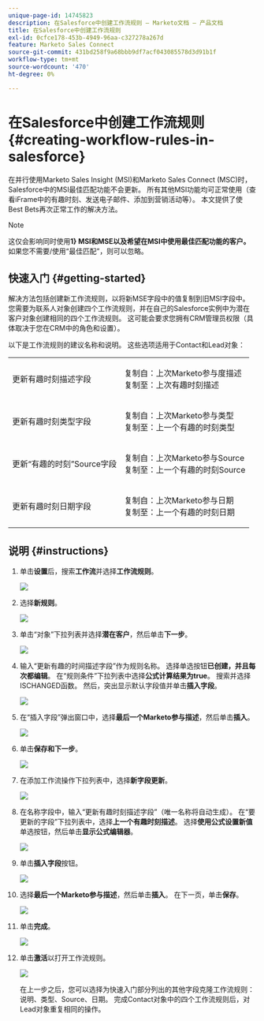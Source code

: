 ```yaml
---
unique-page-id: 14745823
description: 在Salesforce中创建工作流规则 — Marketo文档 — 产品文档
title: 在Salesforce中创建工作流规则
exl-id: 0cfce178-453b-4949-96aa-c327278a267d
feature: Marketo Sales Connect
source-git-commit: 431bd258f9a68bbb9df7acf043085578d3d91b1f
workflow-type: tm+mt
source-wordcount: '470'
ht-degree: 0%

---
```


# 在Salesforce中创建工作流规则 {#creating-workflow-rules-in-salesforce}

在并行使用Marketo Sales Insight (MSI)和Marketo Sales Connect (MSC)时，Salesforce中的MSI最佳匹配功能不会更新。 所有其他MSI功能均可正常使用（查看iFrame中的有趣时刻、发送电子邮件、添加到营销活动等）。 本文提供了使Best Bets再次正常工作的解决方法。

>[!NOTE]
>
>这仅会影响同时使用&#x200B;**1&rbrace; MSI和MSE以及希望在MSI中使用最佳匹配功能的客户。**&#x200B;如果您不需要/使用“最佳匹配”，则可以忽略。

## 快速入门 {#getting-started}

解决方法包括创建新工作流规则，以将新MSE字段中的值复制到旧MSI字段中。 您需要为联系人对象创建四个工作流规则，并在自己的Salesforce实例中为潜在客户对象创建相同的四个工作流规则。 这可能会要求您拥有CRM管理员权限（具体取决于您在CRM中的角色和设置）。

以下是工作流规则的建议名称和说明。 这些选项适用于Contact和Lead对象：

<table> 
 <colgroup> 
  <col> 
  <col> 
 </colgroup> 
 <tbody> 
  <tr> 
   <td>更新有趣时刻描述字段</td> 
   <td><p>复制自：上次Marketo参与度描述<br>复制至：上次有趣时刻描述</p></td> 
  </tr> 
  <tr> 
   <td>更新有趣时刻类型字段</td> 
   <td><p>复制自：上次Marketo参与类型<br>复制至：上一个有趣的时刻类型</p></td> 
  </tr> 
  <tr> 
   <td>更新“有趣的时刻”Source字段</td> 
   <td><p>复制自：上次Marketo参与Source<br>复制至：上一个有趣的时刻Source</p></td> 
  </tr> 
  <tr> 
   <td>更新有趣时刻日期字段</td> 
   <td><p>复制自：上次Marketo参与日期<br>复制至：上一个有趣的时刻日期</p></td> 
  </tr> 
 </tbody> 
</table>

## 说明 {#instructions}

1. 单击&#x200B;**设置**&#x200B;后，搜索&#x200B;**工作流**&#x200B;并选择&#x200B;**工作流规则**。

   ![](assets/one-1.png)

1. 选择&#x200B;**新规则**。

   ![](assets/two-1.png)

1. 单击“对象”下拉列表并选择&#x200B;**潜在客户**，然后单击&#x200B;**下一步**。

   ![](assets/three-1.png)

1. 输入“更新有趣的时间描述字段”作为规则名称。 选择单选按钮&#x200B;**已创建，并且每次都编辑**。 在“规则条件”下拉列表中选择&#x200B;**公式计算结果为true**。 搜索并选择ISCHANGED函数。 然后，突出显示默认字段值并单击&#x200B;**插入字段**。

   ![](assets/four-1.png)

1. 在“插入字段”弹出窗口中，选择&#x200B;**最后一个Marketo参与描述**，然后单击&#x200B;**插入**。

   ![](assets/five-1.png)

1. 单击&#x200B;**保存和下一步**。

   ![](assets/6.png)

1. 在添加工作流操作下拉列表中，选择&#x200B;**新字段更新**。

   ![](assets/seven.png)

1. 在名称字段中，输入“更新有趣时刻描述字段”（唯一名称将自动生成）。 在“要更新的字段”下拉列表中，选择&#x200B;**上一个有趣时刻描述**。 选择&#x200B;**使用公式设置新值**&#x200B;单选按钮，然后单击&#x200B;**显示公式编辑器**。

   ![](assets/eight.png)

1. 单击&#x200B;**插入字段**&#x200B;按钮。

   ![](assets/9a.png)

1. 选择&#x200B;**最后一个Marketo参与描述**，然后单击&#x200B;**插入**。 在下一页，单击&#x200B;**保存**。

   ![](assets/nine.png)

1. 单击&#x200B;**完成**。

   ![](assets/twelve.png)

1. 单击&#x200B;**激活**&#x200B;以打开工作流规则。

   ![](assets/thirteen.png)

   在上一步之后，您可以选择为快速入门部分列出的其他字段克隆工作流规则：说明、类型、Source、日期。 完成Contact对象中的四个工作流规则后，对Lead对象重复相同的操作。
